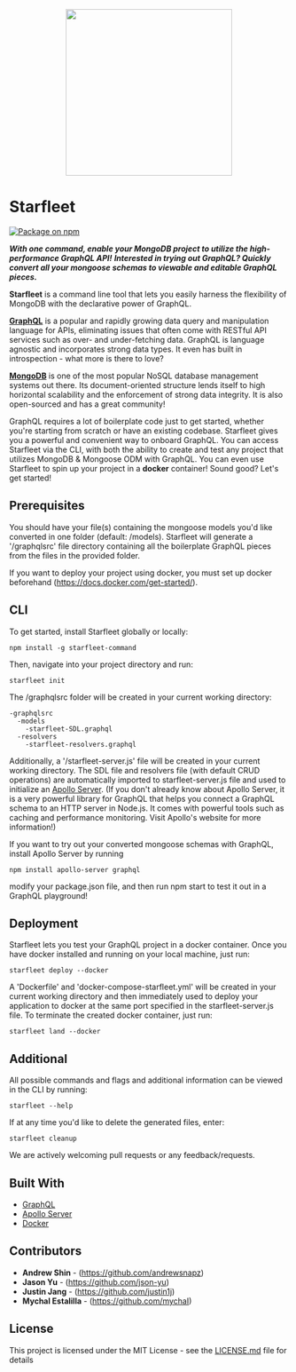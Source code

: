 <div align="center">
<a href="https://github.com/Traversal-Labs/starfleet">
  <img width="300" height="300" src="https://imgur.com/a/x4d5I06">
</a>
</div>

# Starfleet

[![Package on npm](https://img.shields.io/npm/v/postgraphile.svg?style=flat)](https://www.npmjs.com/)

_**With one command, enable your MongoDB project to utilize the high-performance GraphQL API!**_
_**Interested in trying out GraphQL? Quickly convert all your mongoose schemas to viewable and editable GraphQL pieces.**_

**Starfleet** is a command line tool that lets you easily harness the flexibility of MongoDB with the declarative power of GraphQL.

[**GraphQL**](https://graphql.org/) is a popular and rapidly growing data query and manipulation language for APIs, eliminating issues that often come with RESTful API services such as over- and under-fetching data. GraphQL is language agnostic and incorporates strong data types. It even has built in introspection - what more is there to love?

[**MongoDB**](https://www.mongodb.com/) is one of the most popular NoSQL database management systems out there. Its document-oriented structure lends itself to high horizontal scalability and the enforcement of strong data integrity. It is also open-sourced and has a great community!

GraphQL requires a lot of boilerplate code just to get started, whether you're starting from scratch or have an existing codebase. Starfleet gives you a powerful and convenient way to onboard GraphQL. You can access Starfleet via the CLI, with both the ability to create and test any project that utilizes MongoDB & Mongoose ODM with GraphQL. You can even use Starfleet to spin up your project in a **docker** container! Sound good? Let's get started!

## Prerequisites

You should have your file(s) containing the mongoose models you'd like converted in one folder (default: /models). Starfleet will generate a '/graphqlsrc' file directory containing all the boilerplate GraphQL pieces from the files in the provided folder.

If you want to deploy your project using docker, you must set up docker beforehand (https://docs.docker.com/get-started/). 


## CLI

To get started, install Starfleet globally or locally:

```
npm install -g starfleet-command
```

Then, navigate into your project directory and run:

```
starfleet init
```

The /graphqlsrc folder will be created in your current working directory:

```
-graphqlsrc
  -models
    -starfleet-SDL.graphql
  -resolvers
    -starfleet-resolvers.graphql
```
Additionally, a '/starfleet-server.js' file will be created in your current working directory. The SDL file and resolvers file (with default CRUD operations) are automatically imported to starfleet-server.js file and used to initialize an [Apollo Server](https://www.apollographql.com/docs/apollo-server/). (If you don't already know about Apollo Server, it is a very powerful library for GraphQL that helps you connect a GraphQL schema to an HTTP server in Node.js. It comes with powerful tools such as caching and performance monitoring. Visit Apollo's website for more information!)

If you want to try out your converted mongoose schemas with GraphQL, install Apollo Server by running

```
npm install apollo-server graphql
```

modify your package.json file, and then run npm start to test it out in a GraphQL playground!

## Deployment

Starfleet lets you test your GraphQL project in a docker container. Once you have docker installed and running on your local machine, just run:

```
starfleet deploy --docker
```

A 'Dockerfile' and 'docker-compose-starfleet.yml' will be created in your current working directory and then immediately used to deploy your application to docker at the same port specified in the starfleet-server.js file. To terminate the created docker container, just run:

```
starfleet land --docker
```

## Additional

All possible commands and flags and additional information can be viewed in the CLI by running:

```
starfleet --help
```

If at any time you'd like to delete the generated files, enter:

```
starfleet cleanup
```

We are actively welcoming pull requests or any feedback/requests.

## Built With

* [GraphQL](https://graphql.org/) 
* [Apollo Server](https://www.apollographql.com/docs/apollo-server/) 
* [Docker](https://www.docker.com/) 


## Contributors

* **Andrew Shin** - (https://github.com/andrewsnapz)
* **Jason Yu** - (https://github.com/json-yu)
* **Justin Jang** - (https://github.com/justin1j)
* **Mychal Estalilla** - (https://github.com/mychaI)

## License

This project is licensed under the MIT License - see the [LICENSE.md](LICENSE.md) file for details
